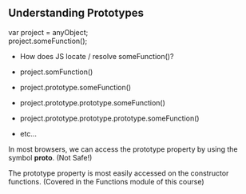 ## Understanding Prototypes

var project = anyObject;  
project.someFunction();

- How does JS locate / resolve someFunction()?

 - project.somFunction()
 - project.prototype.someFunction()
 - project.prototype.prototype.someFunction()
 - project.prototype.prototype.prototype.someFunction()
 - etc...

In most browsers, we can access the prototype
property by using the symbol __proto__.
                            (Not Safe!)
                            
The prototype property is most easily accessed on the constructor functions. (Covered in the Functions module of this course)